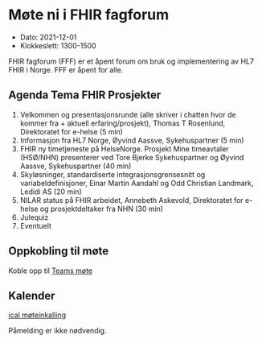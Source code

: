 # Møte ni i FHIR fagforum

* Dato: 2021-12-01
* Klokkeslett: 1300-1500

FHIR fagforum (FFF) er et åpent forum om bruk og implementering av HL7 FHIR i Norge. FFF er åpent for alle.

## Agenda Tema FHIR Prosjekter

1. Velkommen og presentasjonsrunde (alle skriver i chatten hvor de kommer fra + aktuell erfaring/prosjekt), Thomas T Rosenlund, Direktoratet for e-helse (5 min)
1. Informasjon fra HL7 Norge, Øyvind Aassve, Sykehuspartner (5 min)
1. FHIR ny timetjeneste på HelseNorge. Prosjekt Mine timeavtaler (HSØ/NHN) presenterer ved Tore Bjerke Sykehuspartner og Øyvind Aassve, Sykehuspartner (40 min)
1. Skyløsninger, standardiserte integrasjonsgrensesnitt og variabeldefinisjoner, Einar Martin Aandahl og Odd Christian Landmark, Ledidi AS (20 min)
1. NILAR status på FHIR arbeidet, Annebeth Askevold, Direktoratet for e-helse og prosjektdeltaker fra NHN (30 min)
1. Julequiz  
1. Eventuelt

## Oppkobling til møte

Koble opp til [Teams møte](https://teams.microsoft.com/l/meetup-join/19%3ameeting_NDQ1YTM4ZGUtY2I5NS00ZTEwLWE4YTMtYWYxYzdiNzlmNmJj%40thread.v2/0?context=%7b%22Tid%22%3a%221f8fc8cc-99b4-410a-95fa-286dd143b04d%22%2c%22Oid%22%3a%22a216d89f-4166-4e08-9907-183e70a2a420%22%7d)

## Kalender

[ical møteinkalling](ical/FHIR%20fagforum%20%239.ics)

Påmelding er ikke nødvendig.
